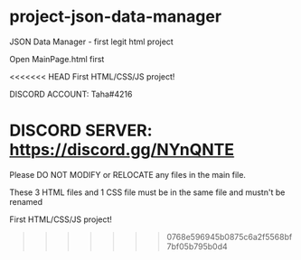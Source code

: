 # project-json-data-manager
 JSON Data Manager - first legit html project
 
Open MainPage.html first

<<<<<<< HEAD
First HTML/CSS/JS project!

DISCORD ACCOUNT: Taha#4216

DISCORD SERVER: https://discord.gg/NYnQNTE
=======
Please DO NOT MODIFY or RELOCATE any files in the main file.

These 3 HTML files and 1 CSS file must be in the same file and mustn't be renamed

First HTML/CSS/JS project!
>>>>>>> 0768e596945b0875c6a2f5568bf7bf05b795b0d4
